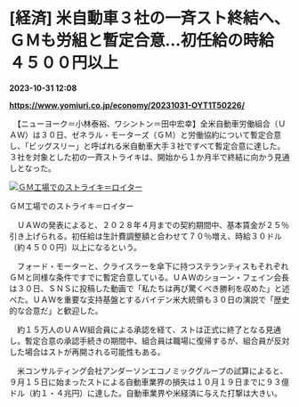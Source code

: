 # [経済] 米自動車３社の一斉スト終結へ、ＧＭも労組と暫定合意…初任給の時給４５００円以上

**2023-10-31 12:08**

**https://www.yomiuri.co.jp/economy/20231031-OYT1T50226/**

　【ニューヨーク＝小林泰裕、ワシントン＝田中宏幸】全米自動車労働組合（ＵＡＷ）は３０日、ゼネラル・モーターズ（ＧＭ）と労働協約について暫定合意し、「ビッグスリー」と呼ばれる米自動車大手３社ですべて暫定合意に達した。３社を対象とした初の一斉ストライキは、開始から１か月半で終結に向かう見通しとなった。

[![ＧＭ工場でのストライキ＝ロイター](https://www.yomiuri.co.jp/media/2023/10/20231031-OYT1I50166-1.jpg)](https://www.yomiuri.co.jp/pluralphoto/20231031-OYT1I50166/)

ＧＭ工場でのストライキ＝ロイター

　ＵＡＷの発表によると、２０２８年４月までの契約期間中、基本賃金が２５％引き上げられる。初任給は生計費調整額と合わせて７０％増え、時給３０ドル（約４５００円）以上になるという。

　フォード・モーターと、クライスラーを傘下に持つステランティスもそれぞれＧＭと同様な条件ですでに暫定合意している。ＵＡＷのショーン・フェイン会長は３０日、ＳＮＳに投稿した動画で「私たちは再び驚くべき勝利を収めた」と述べた。ＵＡＷを重要な支持基盤とするバイデン米大統領も３０日の演説で「歴史的な合意だ」と歓迎した。

　約１５万人のＵＡＷ組合員による承認を経て、ストは正式に終了となる見通し。暫定合意の承認手続きの期間中、組合員は職場に復帰するが、組合員が反対した場合はストが再開される可能性もある。

　米コンサルティング会社アンダーソンエコノミックグループの試算によると、９月１５日に始まったストによる自動車業界の損失は１０月１９日までに９３億ドル（約１・４兆円）に達した。自動車業界や米経済に与えた打撃は大きい。